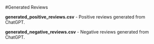 #Generated Reviews

**generated_positive_reviews.csv** - Positive reviews generated from ChatGPT.

**generated_negative_reviews.csv** - Negative reviews generated from ChatGPT.

